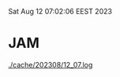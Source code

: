 Sat Aug 12 07:02:06 EEST 2023
# JAM
<a href='./cache/202308/12_07.log'>./cache/202308/12_07.log</a>
